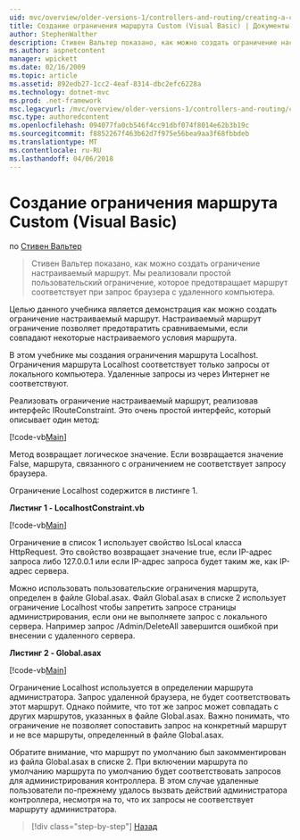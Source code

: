 ```yaml
---
uid: mvc/overview/older-versions-1/controllers-and-routing/creating-a-custom-route-constraint-vb
title: Создание ограничения маршрута Custom (Visual Basic) | Документы Microsoft
author: StephenWalther
description: Стивен Вальтер показано, как можно создать ограничение настраиваемый маршрут. Мы реализуем простой пользовательский ограничение, которое блокирует маршрут соответствует w...
ms.author: aspnetcontent
manager: wpickett
ms.date: 02/16/2009
ms.topic: article
ms.assetid: 892edb27-1cc2-4eaf-8314-dbc2efc6228a
ms.technology: dotnet-mvc
ms.prod: .net-framework
msc.legacyurl: /mvc/overview/older-versions-1/controllers-and-routing/creating-a-custom-route-constraint-vb
msc.type: authoredcontent
ms.openlocfilehash: 094077fa0cb546f4cc91dbf074f8014e62b3b19c
ms.sourcegitcommit: f8852267f463b62d7f975e56bea9aa3f68fbbdeb
ms.translationtype: MT
ms.contentlocale: ru-RU
ms.lasthandoff: 04/06/2018
---
```

<a name="creating-a-custom-route-constraint-vb"></a>Создание ограничения маршрута Custom (Visual Basic)
====================
по [Стивен Вальтер](https://github.com/StephenWalther)

> Стивен Вальтер показано, как можно создать ограничение настраиваемый маршрут. Мы реализовали простой пользовательский ограничение, которое предотвращает маршрут соответствует при запрос браузера с удаленного компьютера.


Целью данного учебника является демонстрация как можно создать ограничение настраиваемый маршрут. Настраиваемый маршрут ограничение позволяет предотвратить сравниваемыми, если совпадают некоторые настраиваемого условия маршрута.

В этом учебнике мы создания ограничения маршрута Localhost. Ограничения маршрута Localhost соответствует только запросы от локального компьютера. Удаленные запросы из через Интернет не соответствуют.

Реализовать ограничение настраиваемый маршрут, реализовав интерфейс IRouteConstraint. Это очень простой интерфейс, который описывает один метод:

[!code-vb[Main](creating-a-custom-route-constraint-vb/samples/sample1.vb)]

Метод возвращает логическое значение. Если возвращается значение False, маршрута, связанного с ограничением не соответствует запросу браузера.

Ограничение Localhost содержится в листинге 1.

**Листинг 1 - LocalhostConstraint.vb**

[!code-vb[Main](creating-a-custom-route-constraint-vb/samples/sample2.vb)]

Ограничение в список 1 использует свойство IsLocal класса HttpRequest. Это свойство возвращает значение true, если IP-адрес запроса либо 127.0.0.1 или если IP-адрес запроса будет таким же, как IP-адрес сервера.

Можно использовать пользовательские ограничения маршрута, определен в файле Global.asax. Файл Global.asax в списке 2 использует ограничение Localhost чтобы запретить запросе страницы администрирования, если они не выполняете запрос с локального сервера. Например запрос /Admin/DeleteAll завершится ошибкой при внесении с удаленного сервера.

**Листинг 2 - Global.asax**

[!code-vb[Main](creating-a-custom-route-constraint-vb/samples/sample3.vb)]

Ограничение Localhost используется в определении маршрута администратора. Запрос удаленной браузера, не будет соответствовать этот маршрут. Однако поймите, что тот же запрос может совпадать с других маршрутов, указанных в файле Global.asax. Важно понимать, что ограничение не позволяет сопоставить запрос на конкретный маршрут и не все маршруты, определенный в файле Global.asax.

Обратите внимание, что маршрут по умолчанию был закомментирован из файла Global.asax в списке 2. При включении маршрута по умолчанию маршрута по умолчанию будет соответствовать запросов для администрирования контроллера. В этом случае удаленные пользователи по-прежнему удалось вызвать действий администратора контроллера, несмотря на то, что их запросы не соответствует маршруту администратора.

> [!div class="step-by-step"]
> [Назад](creating-a-route-constraint-vb.md)
